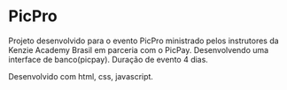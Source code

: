 # PicPro

Projeto desenvolvido para o evento PicPro ministrado pelos instrutores da Kenzie Academy Brasil em parceria com o PicPay.
Desenvolvendo uma interface de banco(picpay).
Duração de evento 4 dias.

Desenvolvido com html, css, javascript.
